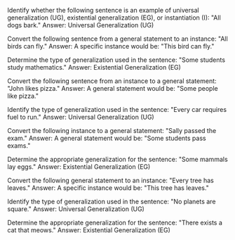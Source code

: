 Identify whether the following sentence is an example of universal generalization (UG), existential generalization (EG), or instantiation (I): "All dogs bark."
Answer: Universal Generalization (UG)

Convert the following sentence from a general statement to an instance: "All birds can fly."
Answer: A specific instance would be: "This bird can fly."

Determine the type of generalization used in the sentence: "Some students study mathematics."
Answer: Existential Generalization (EG)

Convert the following sentence from an instance to a general statement: "John likes pizza."
Answer: A general statement would be: "Some people like pizza."

Identify the type of generalization used in the sentence: "Every car requires fuel to run."
Answer: Universal Generalization (UG)

Convert the following instance to a general statement: "Sally passed the exam."
Answer: A general statement would be: "Some students pass exams."

Determine the appropriate generalization for the sentence: "Some mammals lay eggs."
Answer: Existential Generalization (EG)

Convert the following general statement to an instance: "Every tree has leaves."
Answer: A specific instance would be: "This tree has leaves."

Identify the type of generalization used in the sentence: "No planets are square."
Answer: Universal Generalization (UG)

Determine the appropriate generalization for the sentence: "There exists a cat that meows."
Answer: Existential Generalization (EG)